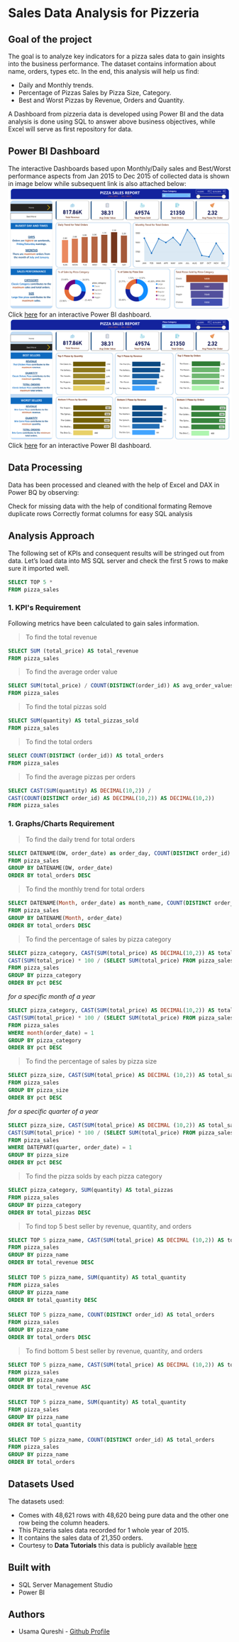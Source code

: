 # Sales Data Analysis for Pizzeria
## Goal of the project
The goal is to analyze key indicators for a pizza sales data to gain insights into the business performance. The dataset contains information about name, orders, types etc. In the end, this analysis will help us find:
- Daily and Monthly trends.
- Percentage of Pizzas Sales by Pizza Size, Category.
- Best and Worst Pizzas by Revenue, Orders and Quantity.

A Dashboard from pizzeria data is developed using Power BI and the data analysis is done using SQL to answer above business objectives, while Excel will serve as first repository for data.

## Power BI Dashboard
The interactive Dashboards based upon Monthly/Daily sales and Best/Worst performance aspects from Jan 2015 to Dec 2015 of collected data is shown in image below while subsequent link is also attached below:
![Dashboard1](Media/pizza%20dashboard-1.jpg)
Click [here](https://app.powerbi.com/view?r=eyJrIjoiZWJjMWFjMjktYzc0Ny00N2M3LWFlN2UtMWYyMzgxMTAyY2IxIiwidCI6IjUzZWQyOWI5LThjYTctNDYyZi1hYzQ3LTVlY2EyYjAyYThjZSJ9&pageName=ReportSection) for an interactive Power BI dashboard.
![Dashboard2](Media/pizza%20dashboard-2.jpg)
Click [here](https://app.powerbi.com/view?r=eyJrIjoiZWJjMWFjMjktYzc0Ny00N2M3LWFlN2UtMWYyMzgxMTAyY2IxIiwidCI6IjUzZWQyOWI5LThjYTctNDYyZi1hYzQ3LTVlY2EyYjAyYThjZSJ9&pageName=ReportSectione843a21733b0005d96cd) for an interactive Power BI dashboard.

## Data Processing
Data has been processed and cleaned with the help of Excel and DAX in Power BQ by observing:

Check for missing data with the help of conditional formating
Remove duplicate rows
Correctly format columns for easy SQL analysis

## Analysis Approach
The following set of KPIs and consequent results will be stringed out from data.
Let’s load data into MS SQL server and check the first 5 rows to make sure it imported well.

```SQL
SELECT TOP 5 * 
FROM pizza_sales
```

### 1. KPI's Requirement
Following metrics have been calculated to gain sales information.

> To find the total revenue
```SQL
SELECT SUM (total_price) AS total_revenue
FROM pizza_sales
```

> To find the average order value
```SQL
SELECT SUM(total_price) / COUNT(DISTINCT(order_id)) AS avg_order_values
FROM pizza_sales
```

> To find the total pizzas sold
```SQL
SELECT SUM(quantity) AS total_pizzas_sold
FROM pizza_sales
```

> To find the total orders
```SQL
SELECT COUNT(DISTINCT (order_id)) AS total_orders
FROM pizza_sales
```

> To find the average pizzas per orders
```SQL
SELECT CAST(SUM(quantity) AS DECIMAL(10,2)) / 
CAST(COUNT(DISTINCT order_id) AS DECIMAL(10,2)) AS DECIMAL(10,2))
FROM pizza_sales
```
### 1. Graphs/Charts Requirement

> To find the daily trend for total orders
```SQL
SELECT DATENAME(DW, order_date) as order_day, COUNT(DISTINCT order_id) AS total_orders
FROM pizza_sales
GROUP BY DATENAME(DW, order_date) 
ORDER BY total_orders DESC
```

> To find the monthly trend for total orders
```SQL
SELECT DATENAME(Month, order_date) as month_name, COUNT(DISTINCT order_id) AS total_orders
FROM pizza_sales
GROUP BY DATENAME(Month, order_date)
ORDER BY total_orders DESC
```

> To find the percentage of sales by pizza category
```SQL
SELECT pizza_category, CAST(SUM(total_price) AS DECIMAL(10,2)) AS total_sales, 
CAST(SUM(total_price) * 100 / (SELECT SUM(total_price) FROM pizza_sales) AS DECIMAL(10,2)) AS pct
FROM pizza_sales
GROUP BY pizza_category
ORDER BY pct DESC
```

*for a specific month of a year*
```SQL
SELECT pizza_category, CAST(SUM(total_price) AS DECIMAL(10,2)) AS total_sales, 
CAST(SUM(total_price) * 100 / (SELECT SUM(total_price) FROM pizza_sales WHERE month(order_date) = 1) AS DECIMAL(10,2)) AS pct
FROM pizza_sales
WHERE month(order_date) = 1
GROUP BY pizza_category
ORDER BY pct DESC
```

> To find the percentage of sales by pizza size
```SQL
SELECT pizza_size, CAST(SUM(total_price) AS DECIMAL (10,2)) AS total_sales, CAST(SUM(total_price) * 100 / (SELECT SUM(total_price) FROM pizza_sales) AS DECIMAL (10,2)) AS pct
FROM pizza_sales
GROUP BY pizza_size
ORDER BY pct DESC
```
*for a specific quarter of a year*
```SQL
SELECT pizza_size, CAST(SUM(total_price) AS DECIMAL (10,2)) AS total_sales, 
CAST(SUM(total_price) * 100 / (SELECT SUM(total_price) FROM pizza_sales WHERE DATEPART(quarter, order_date) = 1) AS DECIMAL (10,2)) AS pct
FROM pizza_sales
WHERE DATEPART(quarter, order_date) = 1
GROUP BY pizza_size
ORDER BY pct DESC
```

> To find the pizza solds by each pizza category
```SQL
SELECT pizza_category, SUM(quantity) AS total_pizzas
FROM pizza_sales
GROUP BY pizza_category
ORDER BY total_pizzas DESC
```

> To find top 5 best seller by revenue, quantity, and orders
```SQL
SELECT TOP 5 pizza_name, CAST(SUM(total_price) AS DECIMAL (10,2)) AS total_revenue
FROM pizza_sales
GROUP BY pizza_name
ORDER BY total_revenue DESC

SELECT TOP 5 pizza_name, SUM(quantity) AS total_quantity
FROM pizza_sales
GROUP BY pizza_name
ORDER BY total_quantity DESC

SELECT TOP 5 pizza_name, COUNT(DISTINCT order_id) AS total_orders
FROM pizza_sales
GROUP BY pizza_name
ORDER BY total_orders DESC
```

> To find bottom 5 best seller by revenue, quantity, and orders
```SQL
SELECT TOP 5 pizza_name, CAST(SUM(total_price) AS DECIMAL (10,2)) AS total_revenue
FROM pizza_sales
GROUP BY pizza_name
ORDER BY total_revenue ASC

SELECT TOP 5 pizza_name, SUM(quantity) AS total_quantity
FROM pizza_sales
GROUP BY pizza_name
ORDER BY total_quantity

SELECT TOP 5 pizza_name, COUNT(DISTINCT order_id) AS total_orders
FROM pizza_sales
GROUP BY pizza_name
ORDER BY total_orders 
```

## Datasets Used
The datasets used:
+ Comes with 48,621 rows with 48,620 being pure data and the other one row being the column headers.
+ This Pizzeria sales data recorded for 1 whole year of 2015.
+ It contains the sales data of 21,350 orders.
+ Courtesy to **Data Tutorials** this data is publicly available [here](https://drive.google.com/drive/folders/17U0ah6Q4MJM_wIn_Xl4fHc-1fO6Q4s6z)

## Built with
+ SQL Server Management Studio
+ Power BI

## Authors
+ Usama Qureshi - [Github Profile](https://github.com/usamaqureshi27)